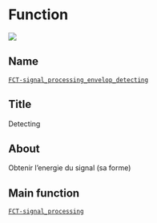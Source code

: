 # Function
![](viewme.jpg)

## Name
[`FCT-signal_processing_envelop_detecting`]()

## Title
Detecting

## About
Obtenir l’energie du signal (sa forme)

## Main function
[`FCT-signal_processing`](../FCT-signal_processing)
